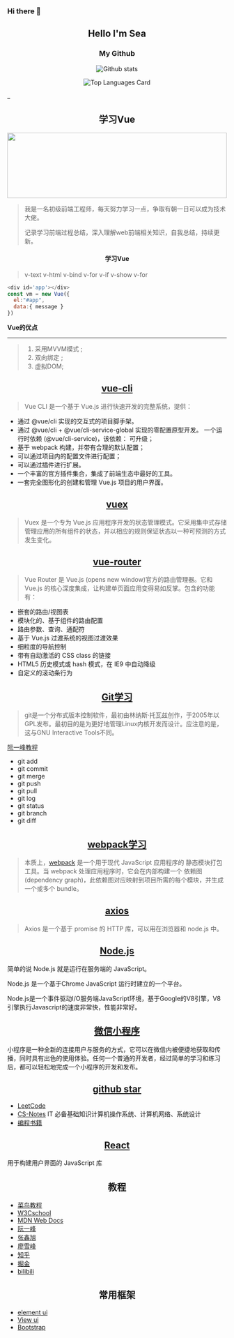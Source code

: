 ### Hi there 👋

<!--
**ErosHai/ErosHai** is a ✨ _special_ ✨ repository because its `README.md` (this file) appears on your GitHub profile.

Here are some ideas to get you started:

- 🔭 I’m currently working on ...
- 🌱 I’m currently learning ...
- 👯 I’m looking to collaborate on ...
- 🤔 I’m looking for help with ...
- 💬 Ask me about ...
- 📫 How to reach me: ...
- 😄 Pronouns: ...
- ⚡ Fun fact: ...
-->






<div align="center">

## Hello I'm Sea
[comment]: <> (![Top Languages Card]&#40;https://github-readme-stats.vercel.app/api/top-langs/?username=ErosHai&#41;)
### My Github

![Github stats](https://github-readme-stats.vercel.app/api?username=ErosHai&theme=highcontrast&show_icons=true&count_private=true)



![Top Languages Card](https://github-readme-stats.vercel.app/api/top-langs/?username=ErosHai&layout=compact)


</div>_










<div align="center">

## 学习Vue

</div>

<img src=https://cn.vuejs.org/images/logo.svg  width=100% height=150 />

> 我是一名初级前端工程师，每天努力学习一点，争取有朝一日可以成为技术大佬。
> 
> 记录学习前端过程总结，深入理解web前端相关知识，自我总结，持续更新。

#### <center> 学习Vue </center>

> v-text  v-html  v-bind v-for  v-if  v-show  v-for

```   javaScript
<div id='app'></div>
const vm = new Vue({
  el:"#app",
  data:{ message }
})
```

**Vue的优点**
_________

>1. 采用MVVM模式 ;
>2. 双向绑定 ;
>3. 虚拟DOM;

<div align="center">

## [vue-cli](https://cli.vuejs.org/zh/guide/)

</div>

>Vue CLI 是一个基于 Vue.js 进行快速开发的完整系统，提供：

- 通过 @vue/cli 实现的交互式的项目脚手架。
- 通过 @vue/cli + @vue/cli-service-global 实现的零配置原型开发。
一个运行时依赖 (@vue/cli-service)，该依赖：
可升级；
- 基于 webpack 构建，并带有合理的默认配置； 
- 可以通过项目内的配置文件进行配置；
- 可以通过插件进行扩展。
- 一个丰富的官方插件集合，集成了前端生态中最好的工具。
- 一套完全图形化的创建和管理 Vue.js 项目的用户界面。

<div align="center">

## [vuex](https://vuex.vuejs.org/zh/) 

</div>

>Vuex 是一个专为 Vue.js 应用程序开发的状态管理模式。它采用集中式存储管理应用的所有组件的状态，并以相应的规则保证状态以一种可预测的方式发生变化。
> 
> 
> 
<div align="center">

## [vue-router](https://router.vuejs.org/zh/)

</div>

>Vue Router 是 Vue.js (opens new window)官方的路由管理器。它和 Vue.js 的核心深度集成，让构建单页面应用变得易如反掌。包含的功能有：

- 嵌套的路由/视图表
- 模块化的、基于组件的路由配置
- 路由参数、查询、通配符
- 基于 Vue.js 过渡系统的视图过渡效果
- 细粒度的导航控制 
- 带有自动激活的 CSS class 的链接
- HTML5 历史模式或 hash 模式，在 IE9 中自动降级
- 自定义的滚动条行为


<div align="center">

## [Git学习](https://www.bootcss.com/p/git-guide/)

</div>

> git是一个分布式版本控制软件，最初由林纳斯·托瓦兹创作，于2005年以GPL发布。最初目的是为更好地管理Linux内核开发而设计。应注意的是，这与GNU Interactive Tools不同。 

[阮一峰教程](http://www.ruanyifeng.com/blog/2015/12/git-cheat-sheet.html)
+ git add
+ git commit
+ git merge  
+ git push
+ git pull  
+ git log
+ git status
+ git branch
+ git diff

<div align="center">

## [webpack学习](https://segmentfault.com/a/1190000006178770)

</div>

> 本质上，[webpack](https://www.webpackjs.com/concepts/) 是一个用于现代 JavaScript 应用程序的 静态模块打包工具。当 webpack 处理应用程序时，它会在内部构建一个 依赖图(dependency graph)，此依赖图对应映射到项目所需的每个模块，并生成一个或多个 bundle。


<div align="center">

## [axios](http://axios-js.com/zh-cn/docs/index.html)

</div>

> Axios 是一个基于 promise 的 HTTP 库，可以用在浏览器和 node.js 中。
>

<div align="center">

## [Node.js](https://www.runoob.com/nodejs/nodejs-tutorial.html)

</div>

简单的说 Node.js 就是运行在服务端的 JavaScript。

Node.js 是一个基于Chrome JavaScript 运行时建立的一个平台。

Node.js是一个事件驱动I/O服务端JavaScript环境，基于Google的V8引擎，V8引擎执行Javascript的速度非常快，性能非常好。


<div align="center">

## [微信小程序](https://developers.weixin.qq.com/ebook?action=get_post_info&docid=0008aeea9a8978ab0086a685851c0a)
</div>

小程序是一种全新的连接用户与服务的方式，它可以在微信内被便捷地获取和传播，同时具有出色的使用体验。任何一个普通的开发者，经过简单的学习和练习后，都可以轻松地完成一个小程序的开发和发布。

<div align="center">

## [github star](https://github.com/ErosHai?tab=stars)

</div>

- [ LeetCode ](https://github.com/labuladong/fucking-algorithm)
- [CS-Notes](https://github.com/CyC2018/CS-Notes)
  IT 必备基础知识计算机操作系统、计算机网络、系统设计
- [编程书籍](https://github.com/jobbole/awesome-programming-books)


<div align="center">

## [React](https://reactjs.bootcss.com/docs/getting-started.html)

</div>
用于构建用户界面的 JavaScript 库

<div align="center">

## 教程

</div>

- [菜鸟教程](https://www.runoob.com/js/js-tutorial.html)
- [W3Cschool](https://www.w3school.com.cn/index.html)
- [MDN Web Docs](https://developer.mozilla.org/zh-CN/docs/Web/HTML)
- [阮一峰](https://www.ruanyifeng.com/blog/javascript/)
- [张鑫旭](https://www.zhangxinxu.com/wordpress/)
- [廖雪峰](https://www.liaoxuefeng.com/wiki/1022910821149312)
- [知乎](https://www.zhihu.com/hot)
- [掘金](https://juejin.cn/frontend)
- [bilibili](https://www.bilibili.com/video/BV15741177Eh?from=search&seid=10398134479002757263)

<div align="center">

## 常用框架

</div>

- [element ui](https://element.eleme.cn/#/zh-CN/component/installation)
- [View ui](https://www.iviewui.com/docs/introduce)
- [Bootstrap ](https://v5.bootcss.com/docs/getting-started/introduction/)


